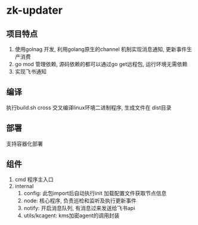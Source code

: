 # zk-updater


## 项目特点

1. 使用golnag 开发, 利用golang原生的channel 机制实现消息通知, 更新事件生产消费
2. go mod 管理依赖, 源码依赖的都可以通过go get远程包, 运行环境无需依赖
3. 实现飞书通知

## 编译

执行build.sh cross 交叉编译linux环境二进制程序, 生成文件在 dist目录

## 部署

支持容器化部署

## 组件

1. cmd 程序主入口
2. internal
   1. config: 此包import后自动执行init 加载配置文件获取节点信息
   2. node: 核心程序, 负责巡检和监听及执行更新事件
   3. notify: 开启消息队列, 有消息过来发送给飞书api
   4. utils/kcagent: kms加密agent的调用封装
